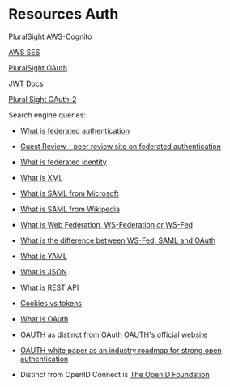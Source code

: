 <!-- ---
layout: default
title: Resources Auth
nav_order: 10
parent: Authentication and authorisation
--- -->


# Resources Auth

[PluralSight AWS-Cognito](https://app.pluralsight.com/library/courses/serverless-authentication-authorization-amazon-cognito/table-of-contents)

[AWS SES](https://docs.aws.amazon.com/ses/latest/dg/Welcome.html)

[PluralSight OAuth](https://app.pluralsight.com/library/courses/pluralsight-live-2020-oauth2-openid-connect/table-of-contents)

[JWT Docs](https://jwt.io/)

[Plural Sight OAuth-2](https://app.pluralsight.com/library/courses/oauth-2-getting-started/table-of-contents)

Search engine queries:

- [What is federated authentication](https://www.hexnode.com/blogs/what-is-federated-authentication/)

- [Guest Review - peer review site on federated authentication](https://learn.g2.com/federated-authentication)

- [What is federated identity](https://en.wikipedia.org/wiki/WS-Federation)

- [What is XML](https://www.w3schools.com/XML/xml_whatis.asp)

- [What is SAML from Microsoft](https://www.microsoft.com/en-gb/security/business/security-101/what-is-security-assertion-markup-language-saml)

- [What is SAML from Wikipedia](https://en.wikipedia.org/wiki/Security_Assertion_Markup_Language)

- [What is Web Federation, WS-Federation or WS-Fed](https://auth0.com/docs/authenticate/protocols/ws-fed-protocol)

- [What is the difference between WS-Fed, SAML and OAuth](https://techcommunity.microsoft.com/t5/core-infrastructure-and-security/adfs-deep-dive-comparing-ws-fed-saml-and-oauth/ba-p/257584)

- [What is YAML](https://phoenixnap.com/blog/what-is-yaml-with-examples)

- [What is JSON](https://developer.mozilla.org/en-US/docs/Learn/JavaScript/Objects/JSON)

- [What is REST API](https://www.ibm.com/topics/rest-apis)

- [Cookies vs tokens](https://auth0.com/blog/cookies-vs-tokens-definitive-guide/)

- [What is OAuth](https://en.wikipedia.org/wiki/OAuth#OAuth_and_other_standards)

- OAUTH as distinct from OAuth [OAUTH's official website](https://openauthentication.org/)

- [OAUTH white paper as an industry roadmap for strong open authentication](https://openauthentication.org/wp-content/uploads/2015/09/AnIndustryRoadmapforOpenStrongAuthentication.pdf)

- Distinct from OpenID Connect is [The OpenID Foundation](https://en.wikipedia.org/wiki/OpenID#OpenID_Foundation)